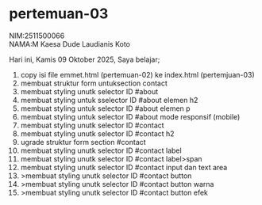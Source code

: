 # pertemuan-03

NIM:2511500066<br>
NAMA:M Kaesa Dude Laudianis Koto<br>

Hari ini, Kamis 09 Oktober 2025, Saya belajar;
<ol>
 <li>copy isi file emmet.html (pertemuan-02) ke index.html (pertemjuan-03)</li>
 <li>membuat struktur form untuksection contact</li>
 <li>membuat styling unutk selector ID #about</li>
 <li>membuat styling untuk sselector ID #about elemen h2</li>
 <li>membuat styling untuk selector ID #about elemen p</li>
 <li>membuat styling untuk selector ID #about mode responsif (mobile)</li>
  <li>membuat styling unutk selector ID #contact</li>
  <li>membuat styling unutk selector ID #contact h2</li>
 <li>ugrade struktur form section #contact</li>
 <li>membuat styling unutk selector ID #contact label</li>
 <li>membuat styling unutk selector ID #contact label>span</li>
<li>membuat styling unutk selector ID #contact input dan text area</li>
<li>>membuat styling unutk selector ID #contact button</li>
<li>>membuat styling unutk selector ID #contact button warna</li>
<li>>membuat styling unutk selector ID #contact button efek</li>
</ol>